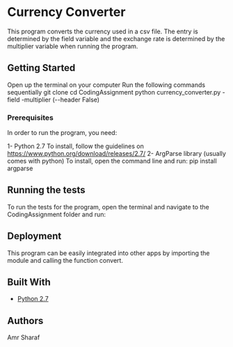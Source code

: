 # Currency Converter

This program converts the currency used in a csv file. The entry is determined by the field variable
and the exchange rate is determined by the multiplier variable when running the program.

## Getting Started

Open up the terminal on your computer
Run the following commands sequentially
git clone
cd CodingAssignment
python currency_converter.py -field <field number> -multiplier <rate> (--header False)


### Prerequisites

In order to run the program, you need:

1- Python 2.7 
To install, follow the guidelines on https://www.python.org/download/releases/2.7/
2- ArgParse library (usually comes with python)
To install, open the command line and run:
pip install argparse

## Running the tests

To run the tests for the program, open the terminal and navigate to the CodingAssignment folder and run:

## Deployment

This program can be easily integrated into other apps by importing the module and calling the function convert.

## Built With

* [Python 2.7](https://www.python.org/download/releases/2.7)

## Authors

Amr Sharaf
